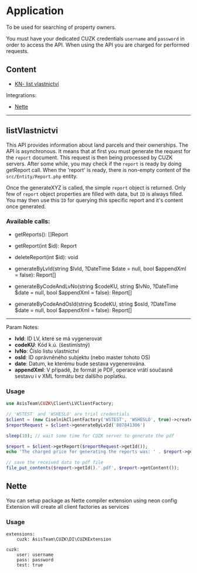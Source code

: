 # Application

To be used for searching of property owners.

You must have your dedicated CUZK credentials `username` and `password` in order to access the API.
When using the API you are charged for performed requests.

## Content

- [KN- list vlastnictví](#listVlastnictvi)

Integrations:
- [Nette](#Nette)

---

## listVlastnictvi

This API provides information about land parcels and their ownerships.
The API is asynchronous. It means that at first you must generate the request for the `report` document.
This request is then being processed by CUZK servers. After some while, you may check if the `report` is ready by doing getReport call.
When the 'report' is ready, there is non-empty content of the `src/Entity/Report.php` entity.

Once the generateXYZ is called, the simple `report` object is returned.
Only few of `report` object properties are filled with data, but `ID` is always filled.
You may then use this `ID` for querying this specific report and it's content once generated. 

### Available calls:
- getReports(): []Report
- getReport(int $id): Report
- deleteReport(int $id): void


- generateByLvId(string $lvId, ?DateTime $date = null, bool $appendXml = false): Report[]
- generateByCodeAndLvNo(string $codeKU, string $lvNo, ?DateTime $date = null, bool $appendXml = false): Report[]
- generateByCodeAndOsId(string $codeKU, string $osId, ?DateTime $date = null, bool $appendXml = false): Report[]

___

Param Notes:
- __lvId__: ID LV, které se má vygenerovat
- __codeKU__: Kód k.ú. (šestimístný)
- __lvNo__: Číslo listu vlastnictví
- __osId__: ID oprávněného subjektu (nebo master tohoto OS)
- __date__: Datum, ke kterému bude sestava vygenerována.
- __appendXml__: V případě, že formát je PDF, operace vrátí současně sestavu i v XML formátu bez dalšího poplatku.

### Usage

```php
use AsisTeam\CUZK\Client\LVClientFactory;

// 'WSTEST' and 'WSHESLO' are trial credentials
$client = (new CiselnikClientFactory('WSTEST', 'WSHESLO', true)->create();
$reportRequest = $client->generateByLvId('807841306')

sleep(10); // wait some time for CUZK server to generate the pdf

$report = $client->getReport($reportRequest->getId());
echo 'The charged price for generating the reports was: ' . $report->getPrice();

// save the received data to pdf file
file_put_contents($report->getId().'.pdf', $report->getContent());
```

## Nette

You can setup package as Nette compiler extension using neon config
Extension will create all client factories as services

### Usage

```neon
extensions:
	cuzk: AsisTeam\CUZK\DI\CUZKExtension
	
cuzk:
	user: username
	pass: password
	test: true

```
